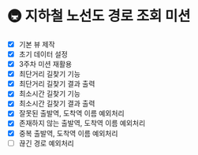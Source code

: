 # 🚇 지하철 노선도 경로 조회 미션
- [x] 기본 뷰 제작
- [x] 초기 데이터 설정
- [x] 3주차 미션 재활용
- [x] 최단거리 길찾기 기능
- [x] 최단거리 길찾기 결과 출력
- [x] 최소시간 길찾기 기능
- [x] 최소시간 길찾기 결과 출력
- [x] 잘못된 출발역, 도착역 이름 예외처리
- [x] 존재하지 않는 출발역, 도착역 이름 예외처리
- [x] 중복 출발역, 도착역 이름 예외처리
- [ ] 끊긴 경로 예외처리
